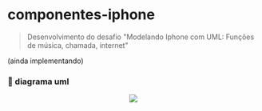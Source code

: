 # componentes-iphone

> Desenvolvimento do desafio "Modelando Iphone com UML: Funções de música, chamada, internet"

(ainda implementando)

### 📑 diagrama uml 

<p align=center><img src="https://github.com/andreyabpaiva/componentes-iphone/assets/144064928/799c0f2e-4ce6-4c43-b84f-e2e2a6b190d9"></p>


